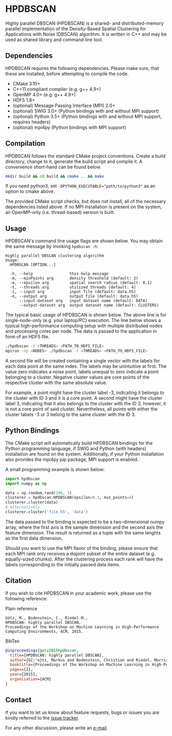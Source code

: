# HPDBSCAN

Highly parallel DBSCAN (HPDBSCAN) is a shared- and distributed-memory parallel implementation of the Density-Based Spatial Clustering for Applications with Noise (DBSCAN) algorithm. It is written in C++ and may be used as shared library and command line tool.  

## Dependencies

HPDBSCAN requires the following dependencies. Please make sure, that these are installed, before attempting to compile the code.

* CMake 3.10+
* C++11 compliant compiler (e.g. g++ 4.9+)
* OpenMP 4.0+ (e.g. g++ 4.9+)
* HDF5 1.8+
* (optional) Message Passing Interface (MPI) 2.0+
* (optional) SWIG 3.0+ (Python bindings with and without MPI support)
* (optional) Python 3.5+ (Python bindings with and without MPI support, requires headers)
* (optional) mpi4py (Python bindings with MPI support)

## Compilation

HPDBSCAN follows the standard CMake project conventions. Create a build directory, change to it, generate the build script and compile it. A convenience short-hand can be found below.

``` bash
mkdir build && cd build && cmake .. && make
```

If you need python3, set `-DPYTHON_EXECUTABLE="path/to/python3"` as an option to cmake above.

The provided CMake script checks, but does not install, all of the necessary dependencies listed above. If no MPI installation is present on the system, an OpenMP-only (i.e. thread-based) version is built.

## Usage

HPDBSCAN's command line usage flags are shown below. You may obtain the same message by invoking `hpdbscan -h`:

```
Highly parallel DBSCAN clustering algorithm
Usage:
  HPDBSCAN [OPTION...]

  -h, --help                this help message
  -m, --minPoints arg       density threshold (default: 2)
  -e, --epsilon arg         spatial search radius (default: 0.1)
  -t, --threads arg         utilized threads (default: 4)
  -i, --input arg           input file (default: data.h5)
  -o, --output arg          output file (default: data.h5)
      --input-dataset arg   input dataset name (default: DATA)
      --output-dataset arg  output dataset name (default: CLUSTERS)
```

The typical basic usage of HPDBSCAN is shown below. The above line is for single-node-only (e.g. your laptop/PC) execution. The line below shows a typical high-performance computing setup with multiple distributed nodes and processing cores per node. The data is passed to the application in form of an HDF5 file. 

``` bash
./hpdbscan -t <THREADS> <PATH_TO_HDF5_FILE>
mpirun -np <NODES> ./hpdbscan -t <THREADS> <PATH_TO_HDF5_FILE>
```

A second file will be created containing a single vector with the labels for each data point at the same index. The labels may be unintuitive at first. The value zero indicates a *noise* point, labels unequal to zero indicate a point belonging to a cluster. Negative cluster values are core points of the respective cluster with the same absolute value. 

For example, a point might have the cluster label -3, indicating it belongs to the cluster with ID 3 and it is a core point. A second might have the cluster label 3, indicating that it also belongs to the cluster with the ID 3, however, it is not a core point of said cluster. Nevertheless, all points with either the cluster labels -3 or 3 belong to the same cluster with the ID 3.

## Python Bindings

The CMake script will automatically build HPDBSCAN bindings for the Python programming language, if SWIG and Python (with headers) installation are found on the system. Additionally, if your Python installation also provides the mpi4py pip package, MPI support is enabled.

A small programming example is shown below:

``` python
import hpdbscan
import numpy as np

data = np.random.rand(100, 3)
clusterer = hpdbscan.HPDBSCAN(epsilon=0.3, min_points=4)
clusterer.cluster(data)
# alternatively
clusterer.cluster('file.h5', 'data')
```

The data passed to the binding is expected to be a two-dimensional numpy array, where the first axis is the sample dimension and the second axis the feature dimension. The result is returned as a tuple with the same lenghts as the first data dimension.

Should you want to use the MPI flavor of the binding, please ensure that each MPI rank only receives a disjoint subset of the entire dataset (e.g. equally-sized chunks). After the clustering process each rank will have the labels corresponding to the initially passed data items.

## Citation

If you wish to cite HPDBSCAN in your academic work, please use the following reference:

Plain reference
```
Götz, M., Bodenstein, C., Riedel M.,
HPDBSCAN: highly parallel DBSCAN,
Proceedings of the Workshop on Machine Learning in High-Performance Computing Environments, ACM, 2015.
```

BibTex
``` bibtex
@inproceedings{gotz2015hpdbscan,
  title={HPDBSCAN: highly parallel DBSCAN},
  author={G{\"o}tz, Markus and Bodenstein, Christian and Riedel, Morris},
  booktitle={Proceedings of the Workshop on Machine Learning in High-Performance Computing Environments},
  pages={2},
  year={2015},
  organization={ACM}
}
```

## Contact

If you want to let us know about feature requests, bugs or issues you are kindly referred to the [issue tracker](https://bitbucket.org/markus.goetz/hpdbscan/issues?status=new&status=open).

For any other discussion, please write an [e-mail](mailto:markus.goetz@kit.edu).

